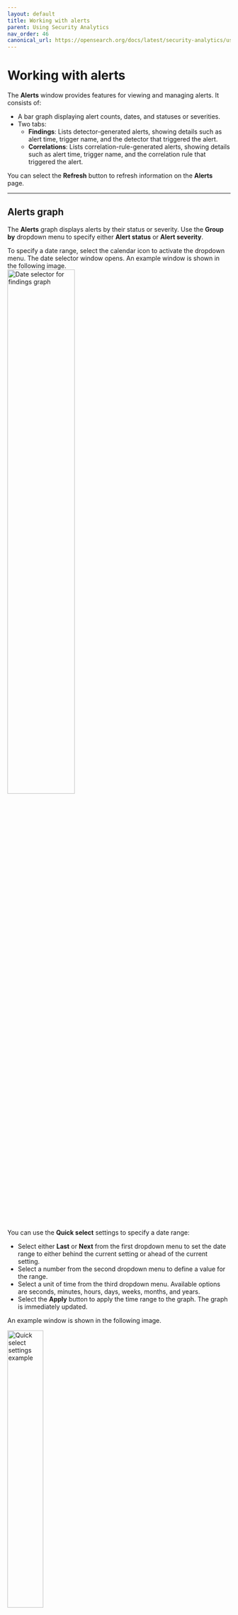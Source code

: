 ```yaml
---
layout: default
title: Working with alerts
parent: Using Security Analytics
nav_order: 46
canonical_url: https://opensearch.org/docs/latest/security-analytics/usage/alerts/
---
```


# Working with alerts

The **Alerts** window provides features for viewing and managing alerts. It consists of:

- A bar graph displaying alert counts, dates, and statuses or severities.
- Two tabs:
  - **Findings**: Lists detector-generated alerts, showing details such as alert time, trigger name, and the detector that triggered the alert.
  - **Correlations**: Lists correlation-rule-generated alerts, showing details such as alert time, trigger name, and the correlation rule that triggered the alert.

You can select the **Refresh** button to refresh information on the **Alerts** page.

---

## Alerts graph

The **Alerts** graph displays alerts by their status or severity. Use the **Group by** dropdown menu to specify either **Alert status** or **Alert severity**.

To specify a date range, select the calendar icon to activate the dropdown menu. The date selector window opens. An example window is shown in the following image.
<br><img src="{{site.url}}{{site.baseurl}}/images/Security/find-date-pick.png" alt="Date selector for findings graph" width="55%">

You can use the **Quick select** settings to specify a date range:
* Select either **Last** or **Next** from the first dropdown menu to set the date range to either behind the current setting or ahead of the current setting.
* Select a number from the second dropdown menu to define a value for the range.
* Select a unit of time from the third dropdown menu. Available options are seconds, minutes, hours, days, weeks, months, and years.
* Select the **Apply** button to apply the time range to the graph. The graph is immediately updated.

An example window is shown in the following image.

<img src="{{site.url}}{{site.baseurl}}/images/Security/quickset.png" alt="Quick select settings example" width="40%">

You can use the left and right arrows in the upper-left corner to shift the time range backward or forward, respectively. When you use these arrows, the start date and end date appear in the date range field. You can then select each one to set an absolute, relative, or current date and time. For absolute and relative changes, select the **Update** button to apply the changes. 

An example window is shown in the following image.

<img src="{{site.url}}{{site.baseurl}}/images/Security/date-pick.png" alt="Altering date range" width="55%">

As an alternative, you can select an option in the **Commonly used** section (see the preceding image of the calendar dropdown menu) to conveniently set a date range. Options include **Today**, **Yesterday**, **this week**, and **week to date**. 

When a commonly used date range is selected, you can select the **Show dates** label in the date range field to populate the ranges. You can then select either the start date or end date to specify an absolute, relative, or current date and time setting. For absolute and relative changes, select the **Update** button to apply the changes.

You can also select an option from the **Recently used date ranges** section to revert to a previous setting.

---

## Alerts list

The **Alerts list** displays all alerts, with two tabs for different types of alerts:

- **Findings**: The **Alerts list** displays all findings according to the time when the alert was triggered, the alert's trigger name, the detector that triggered the alert, the alert status, and the alert severity.
- **Correlations**:  The **Alerts list** displays all correlations, including the correlation rule and time window, the alert's trigger name, the correlation rule name that triggered the alert, the alert status, and the alert severity.

Use the **Alert severity** dropdown menu to filter the list of alerts by severity. Use the **Status** dropdown menu to filter the list by alert status.

